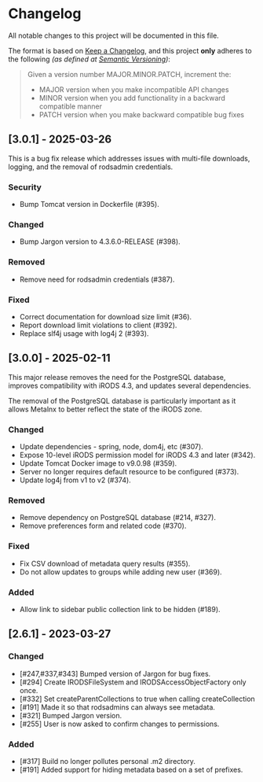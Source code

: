 # Changelog

All notable changes to this project will be documented in this file.

The format is based on [Keep a Changelog](https://keepachangelog.com/en/1.1.0/),
and this project **only** adheres to the following _(as defined at [Semantic Versioning](https://semver.org/spec/v2.0.0.html))_:

> Given a version number MAJOR.MINOR.PATCH, increment the:
> 
> - MAJOR version when you make incompatible API changes
> - MINOR version when you add functionality in a backward compatible manner
> - PATCH version when you make backward compatible bug fixes

## [3.0.1] - 2025-03-26

This is a bug fix release which addresses issues with multi-file downloads, logging, and the removal of rodsadmin credentials.

### Security

- Bump Tomcat version in Dockerfile (#395).

### Changed

- Bump Jargon version to 4.3.6.0-RELEASE (#398).

### Removed

- Remove need for rodsadmin credentials (#387).

### Fixed

- Correct documentation for download size limit (#36).
- Report download limit violations to client (#392).
- Replace slf4j usage with log4j 2 (#393).

## [3.0.0] - 2025-02-11

This major release removes the need for the PostgreSQL database, improves compatibility with iRODS 4.3, and updates several dependencies.

The removal of the PostgreSQL database is particularly important as it allows Metalnx to better reflect the state of the iRODS zone.

### Changed

- Update dependencies - spring, node, dom4j, etc (#307).
- Expose 10-level iRODS permission model for iRODS 4.3 and later (#342).
- Update Tomcat Docker image to v9.0.98 (#359).
- Server no longer requires default resource to be configured (#373).
- Update log4j from v1 to v2 (#374).

### Removed

- Remove dependency on PostgreSQL database (#214, #327).
- Remove preferences form and related code (#370).

### Fixed

- Fix CSV download of metadata query results (#355).
- Do not allow updates to groups while adding new user (#369).

### Added

- Allow link to sidebar public collection link to be hidden (#189).

## [2.6.1] - 2023-03-27

### Changed

- [#247,#337,#343] Bumped version of Jargon for bug fixes.
- [#294] Create IRODSFileSystem and IRODSAccessObjectFactory only once.
- [#332] Set createParentCollections to true when calling createCollection
- [#191] Made it so that rodsadmins can always see metadata.
- [#321] Bumped Jargon version.
- [#255] User is now asked to confirm changes to permissions.

### Added

- [#317] Build no longer pollutes personal .m2 directory.
- [#191] Added support for hiding metadata based on a set of prefixes.
